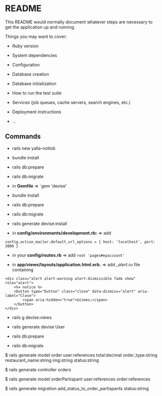 # README

This README would normally document whatever steps are necessary to get the
application up and running.

Things you may want to cover:

* Ruby version

* System dependencies

* Configuration

* Database creation

* Database initialization

* How to run the test suite

* Services (job queues, cache servers, search engines, etc.)

* Deployment instructions

* ...


## Commands
* rails new yalla-notlob

* bundle install

* rails db:prepare

* rails db:migrate

* in **Gemfile** => `gem 'devise'

* bundle install

* rails db:prepare

* rails db:migrate

* rails generate devise:install

* in **config/environments/development.rb:** => add 
```
config.action_mailer.default_url_options = { host: 'localhost', port: 3000 }
```

* in your **config/routes.rb** => add `root 'pages#myaccount'`

* in **app/views/layouts/application.html.erb.** => add *_alert.ru* file containing
```
<div class="alert alert-warning alert-dismissible fade show" role="alert">
    <%= notice %>
    <button type="button" class="close" data-dismiss="alert" aria-label="Close">
        <span aria-hidden="true">&times;</span>
    </button>
</div>
```

* rails g devise:views

* rails generate devise User

* rails db:prepare

* rails db:migrate

$ rails generate model order user:references total:decimal order_type:string restaurant_name:string img:string status:string


$ rails generate controller orders

$ rails generate model orderPartispant user:references order:references

$  rails generate migration add_status_to_order_partispants status:string